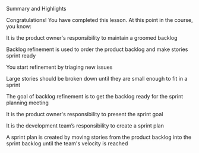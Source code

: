 Summary and Highlights

Congratulations! You have completed this lesson. At this point in the course, you know:  

It is the product owner's responsibility to maintain a groomed backlog 

Backlog refinement is used to order the product backlog and make stories sprint ready 

You start refinement by triaging new issues 

Large stories should be broken down until they are small enough to fit in a sprint 

The goal of backlog refinement is to get the backlog ready for the sprint planning meeting 

It is the product owner's responsibility to present the sprint goal 

It is the development team’s responsibility to create a sprint plan 

A sprint plan is created by moving stories from the product backlog into the sprint backlog until the team's velocity is reached 